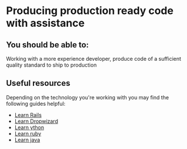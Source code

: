 # Producing production ready code with assistance

## You should be able to:

Working with a more experience developer, produce code of a sufficient quality standard to ship to production

## Useful resources

Depending on the technology you're working with you may find the following guides helpful:

- [Learn Rails](/guides/languages/rails.md)
- [Learn Dropwizard](/guides/languages/dropwizard.md)
- [Learn ython](/guides/languages/python.md)
- [Learn ruby](/guides/languages/ruby.md)
- [Learn java](/guides/languages/java.md)

